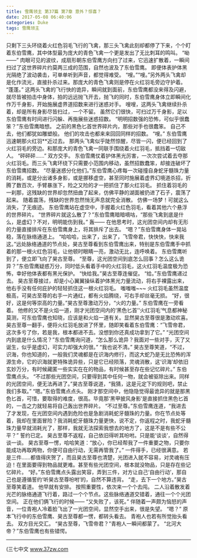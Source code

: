 ```yaml
---
title: 雪鹰领主 第37篇 第7章 意外？惊喜？
date: 2017-05-08 06:40:06
categories: Duke
tags: 雪鹰领主
---
```


只剩下三头环绕着火红色羽毛飞行的飞禽，那三头飞禽此刻却都停了下来，个个盯着东伯雪鹰，其中体型最为庞大的青色飞禽一个更是发出了无比刺耳的鸣叫。
“呦——”
肉眼可见的波纹，成扇形朝东伯雪鹰方向扫了过来，它迅速扩散着，一瞬间扫过了这世界碎片约莫两三成的范围，自然也波及了东伯雪鹰。
即便体表护体黑光隔绝了波动袭击，可单单听到声音，都觉得难受。
“嗖。”“嗖。”另外两头飞禽却是化作流光，直接扑杀过来。那庞大的青色飞禽则是停在火红羽毛旁边守护着。
“蓬蓬。”
这两头飞禽的飞行快的诡异，瞬间就到面前，东伯雪鹰都没来得及闪避，就尽皆被拍击中身体，拍的远远抛飞开去，抛飞的同时，东伯雪鹰身体立即瞬间化作万千身影，开始施展虚界道招数来进行迷惑对手。
嗖嗖，这两头飞禽继续扑杀着，却是所有身影尽皆扫过，一个不留。
虽然它们很快，可扫过万千身影，足以东伯雪鹰有时间进行闪躲、再施展些迷惑招数。
“明明招数强的恐怖，可似乎很蠢笨？”东伯雪鹰暗想。
之前的黑色匕首世界碎片内，那些对手也很蠢笨。
自己不去，他们都犹如雕塑般。
他们的攻击也都来来回回同样的招数。
“嗖。”
东伯雪鹰迅速朝那火红羽**近过去。
那两头飞禽似乎陡然惊醒，尽皆一闪，便已经回到了火红羽毛的旁边。和那庞大的青色飞禽一同联手围绕着火红羽毛，抵挡着一切敌人。
“砰砰砰……”
双方交手。
东伯雪鹰仗着护体黑光厉害，一次次尝试着去夺那火红羽毛。而三头飞禽环绕下只需要小范围内移动，虽然招数蠢笨，却接连破坏了东伯雪鹰招数。
“尽量迷惑分化他们。”东伯雪鹰心疼每一次碰撞自身蛇牙髓珠力量的消耗，或是分出诸多身影，或是挪移虚空，甚至同时施展着虚界幻境道杀招，折腾了数百次，手臂暴涨下，险之又险的才一把抓住了那火红羽毛。
抓住着羽毛的一刹那，这残缺的世界却忽然扭曲了起来，仿佛平静的湖面被扔进了石子，震荡了起来。
随着震荡，残缺的世界忽然悄无声息就完全消散。
仿佛一场梦！可就这么消失，了无痕迹。
东伯雪鹰站在虚空中，手握着火红色羽毛，看着其他六个悬浮的世界碎片。
“世界碎片就这么散了？”东伯雪鹰暗暗嘀咕，“那些飞禽到底是什么，是虚幻？不对，明明能伤到我。”
轰——
在他思考时，这光团空间内却有无形的力量直接排斥在东伯雪鹰身上，将其排斥了出去。
“嗯？”东伯雪鹰身体一晃站稳，落在脉络通道上。
“哈哈哈，出来了，出来了，飞雪帝君，快快快，快来我这。”远处脉络通道的节点处，昊古至尊看到东伯雪鹰出来，特别是东伯雪鹰手中抓着的那一根火红色羽毛，让他顿时眼睛一亮，激动无比，连呼唤着。
东伯雪鹰听到了，便立即飞向了昊古至尊。
“至尊，这光团空间到底怎么回事？怎么这么诡异？”东伯雪鹰疑惑万分，同时低头看着手中的火红羽毛，这火红羽毛温度极为恐怖，幸好他体表都有黑光保护。
“快给我。”昊古至尊连催促。
“给。”东伯雪鹰递过去。
昊古至尊接过，却是小心翼翼操纵着护体黑光力量流动，将右手裸露出来，他右手没有任何庇护的轻轻抓住这一根火红羽毛。
嗤嗤嗤~~~
火红羽毛虽然温度极高，可昊古至尊的右手一片通红，都有火焰腾绕，可右手却丝毫无损。
“好，很好，这是何等崇高的力量。”昊古至尊激动万分，“火的力量。”
东伯雪鹰在一旁看着。
他修的又不是火焰一道，刚才光团空间内的‘黑色匕首’‘火红羽毛’气息都神秘莫测，可东伯雪鹰也知晓，应该是和火焰一道有关。显然昊古至尊很是激动欢喜。
昊古至尊一翻手，便将火红羽毛放进了怀里，随即笑看着东伯雪鹰：“飞雪帝君，这次多亏了你，若是我，根本都进不去。没想到你还真成功拿到了它。”
“光团空间内到底是什么情况？”东伯雪鹰询问道，“怎么那么诡异？我面对一些对手，灭了又诞生，似乎是虚幻，可实力却强大的很。”
“我也说不清。”
昊古至尊笑道，“不过，识海，你也知道的，一般我们灵魂都是在识海内修行，而这大蛇乃是无比恐怖的浑源生命，它的识海就更特殊诡异些，只是它已经陨落，灵魂消散，这‘识海’却依旧玄妙万分，有时候藏匿一些实实在在的物品，有时候甚至存在些记忆碎片。”
东伯雪鹰点头。
“不过那些光团空间，只要得到其中任何一物，就会被驱除出来。同样的光团空间，便无法再进了。”昊古至尊说道，“我猜，这是元定下的规则吧，禁止我们多取。”
“嗯。”东伯雪鹰点点头。
刚才那空间中，他隐隐觉得最诡异的就是那黑色匕首，可惜，要取得的难度，很高。毕竟那‘黑甲披风身影’是直接抓住黑色匕首的，一击之力就轻易将自己轰出世界碎片。
“不过至尊。”东伯雪鹰连道，“我进去了才发现，在光团空间内遇到危险也是急剧消耗蛇牙髓珠的力量。你在节点处等着，我却在里面冒险？我消耗蛇牙髓珠力量更快，说不定，你返程之时，我蛇牙髓珠力量早就消耗光了，那样，我就无法探索我想去的地方了，这是不是有些不公平？”
誓约已定。
昊古至尊不返程，自己依旧得听其吩咐。只是能‘谈谈’，自然得谈一谈。
昊古至尊一愣，哈哈笑道：“放心，你已经帮我了一件重要之物，只要你能成功再取两物，你便可自由行动，无需再管我了。”
一件得手，已经很满意。
若是三件……都值得庆贺了，而且昊古至尊也清楚，光团进入就不容易，对灵魂有压迫！在里面要得到物品就更难。甚至有些光团空间，根本就没物品，只是存在些记忆碎片。
“好。”东伯雪鹰点头露出笑容，弄到三件，对方让自己‘自由行动’，那自己也是遵循誓约‘听昊古至尊吩咐’的，自然不算违背。
“走，去下一个地方。”昊古至尊笑着道。
他早就有安排。
按照重要性，依次来一个个去闯。
二人沿着散发着光芒的脉络通道飞行着，路过一个个节点。这些脉络通道交错着，通往一个个光团空间。
正在他们俩飞行的时候——
“又失败了，该死。”
伴随着一声颇为恼怒的声音，一位青袍人冷着脸飞出了一光团空间，显然空手出来，很是失望。
“嗯？”
原本飞行中的东伯雪鹰、昊古至尊都一愣，都转头看去。
青袍人也若有所觉抬头看去。
双方目光交汇。
“昊古至尊，飞雪帝君？”青袍人一瞬间都蒙了。
“北河大帝？”东伯雪鹰也有些错愕。
******
(三七中文 www.37zw.com
